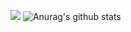 ![](https://komarev.com/ghpvc/?username=NajarElite&color=blue)
![Anurag's github stats](https://github-readme-stats.vercel.app/api?username=NajarElite&acount_private=true)

